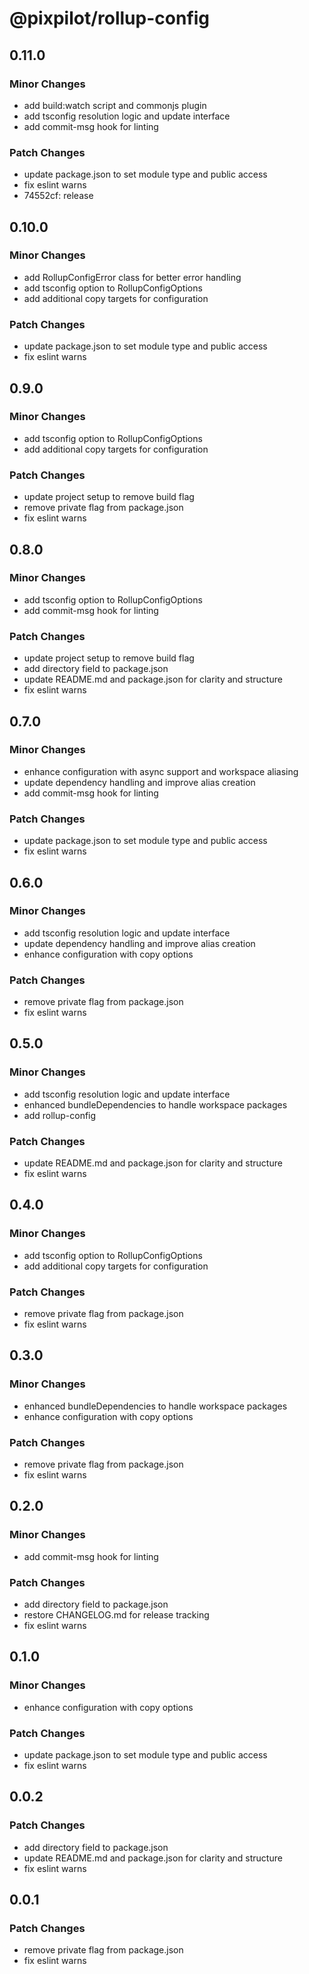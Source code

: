 # @pixpilot/rollup-config

## 0.11.0

### Minor Changes

- add build:watch script and commonjs plugin
- add tsconfig resolution logic and update interface
- add commit-msg hook for linting

### Patch Changes

- update package.json to set module type and public access
- fix eslint warns
- 74552cf: release

## 0.10.0

### Minor Changes

- add RollupConfigError class for better error handling
- add tsconfig option to RollupConfigOptions
- add additional copy targets for configuration

### Patch Changes

- update package.json to set module type and public access
- fix eslint warns

## 0.9.0

### Minor Changes

- add tsconfig option to RollupConfigOptions
- add additional copy targets for configuration

### Patch Changes

- update project setup to remove build flag
- remove private flag from package.json
- fix eslint warns

## 0.8.0

### Minor Changes

- add tsconfig option to RollupConfigOptions
- add commit-msg hook for linting

### Patch Changes

- update project setup to remove build flag
- add directory field to package.json
- update README.md and package.json for clarity and structure
- fix eslint warns

## 0.7.0

### Minor Changes

- enhance configuration with async support and workspace aliasing
- update dependency handling and improve alias creation
- add commit-msg hook for linting

### Patch Changes

- update package.json to set module type and public access
- fix eslint warns

## 0.6.0

### Minor Changes

- add tsconfig resolution logic and update interface
- update dependency handling and improve alias creation
- enhance configuration with copy options

### Patch Changes

- remove private flag from package.json
- fix eslint warns

## 0.5.0

### Minor Changes

- add tsconfig resolution logic and update interface
- enhanced bundleDependencies to handle workspace packages
- add rollup-config

### Patch Changes

- update README.md and package.json for clarity and structure
- fix eslint warns

## 0.4.0

### Minor Changes

- add tsconfig option to RollupConfigOptions
- add additional copy targets for configuration

### Patch Changes

- remove private flag from package.json
- fix eslint warns

## 0.3.0

### Minor Changes

- enhanced bundleDependencies to handle workspace packages
- enhance configuration with copy options

### Patch Changes

- remove private flag from package.json
- fix eslint warns

## 0.2.0

### Minor Changes

- add commit-msg hook for linting

### Patch Changes

- add directory field to package.json
- restore CHANGELOG.md for release tracking
- fix eslint warns

## 0.1.0

### Minor Changes

- enhance configuration with copy options

### Patch Changes

- update package.json to set module type and public access
- fix eslint warns

## 0.0.2

### Patch Changes

- add directory field to package.json
- update README.md and package.json for clarity and structure
- fix eslint warns

## 0.0.1

### Patch Changes

- remove private flag from package.json
- fix eslint warns
